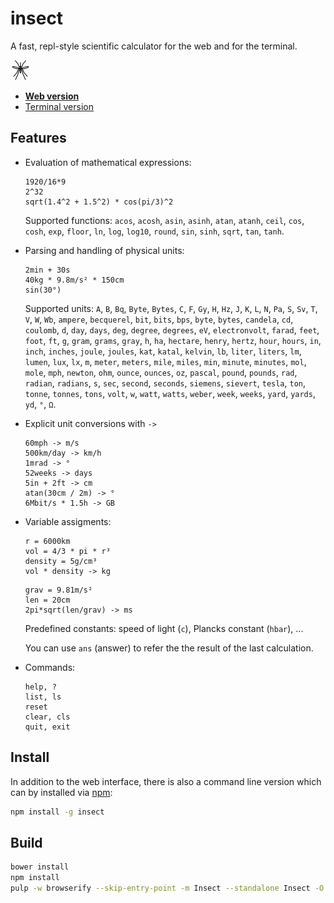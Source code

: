 insect
======

A fast, repl-style scientific calculator for the web and for the terminal.

[![insect](media/insect-32x32.png)](https://shark.fish/insect/)

* [**Web version**](https://shark.fish/insect/)
* [Terminal version](#install)

Features
--------
- Evaluation of mathematical expressions:
  ```
  1920/16*9
  2^32
  sqrt(1.4^2 + 1.5^2) * cos(pi/3)^2
  ```
  Supported functions: `acos`, `acosh`, `asin`, `asinh`, `atan`, `atanh`,
  `ceil`, `cos`, `cosh`, `exp`, `floor`, `ln`, `log`, `log10`, `round`, `sin`,
  `sinh`, `sqrt`, `tan`, `tanh`.

- Parsing and handling of physical units:
  ```
  2min + 30s
  40kg * 9.8m/s² * 150cm
  sin(30°)
  ```
  Supported units: `A`, `B`, `Bq`, `Byte`, `Bytes`, `C`, `F`, `Gy`, `H`, `Hz`, `J`, `K`, `L`, `N`, `Pa`, `S`, `Sv`, `T`, `V`, `W`, `Wb`, `ampere`, `becquerel`, `bit`, `bits`, `bps`, `byte`, `bytes`, `candela`, `cd`, `coulomb`, `d`, `day`, `days`, `deg`, `degree`, `degrees`, `eV`, `electronvolt`, `farad`, `feet`, `foot`, `ft`, `g`, `gram`, `grams`, `gray`, `h`, `ha`, `hectare`, `henry`, `hertz`, `hour`, `hours`, `in`, `inch`, `inches`, `joule`, `joules`, `kat`, `katal`, `kelvin`, `lb`, `liter`, `liters`, `lm`, `lumen`, `lux`, `lx`, `m`, `meter`, `meters`, `mile`, `miles`, `min`, `minute`, `minutes`, `mol`, `mole`, `mph`, `newton`, `ohm`, `ounce`, `ounces`, `oz`, `pascal`, `pound`, `pounds`, `rad`, `radian`, `radians`, `s`, `sec`, `second`, `seconds`, `siemens`, `sievert`, `tesla`, `ton`, `tonne`, `tonnes`, `tons`, `volt`, `w`, `watt`, `watts`, `weber`, `week`, `weeks`, `yard`, `yards`, `yd`, `°`, `Ω`.

- Explicit unit conversions with `->`
  ```
  60mph -> m/s
  500km/day -> km/h
  1mrad -> °
  52weeks -> days
  5in + 2ft -> cm
  atan(30cm / 2m) -> °
  6Mbit/s * 1.5h -> GB
  ```

- Variable assigments:
  ```
  r = 6000km
  vol = 4/3 * pi * r³
  density = 5g/cm³
  vol * density -> kg
  ```
  ```
  grav = 9.81m/s²
  len = 20cm
  2pi*sqrt(len/grav) -> ms
  ```
  Predefined constants: speed of light (`c`), Plancks constant (`hbar`), ...

  You can use `ans` (answer) to refer the the result of the last calculation.

- Commands:
  ```
  help, ?
  list, ls
  reset
  clear, cls
  quit, exit
  ```

Install
-------
In addition to the web interface, there is also a command line version which can by installed via [npm](https://www.npmjs.com/package/insect):
```sh
npm install -g insect
```

Build
-----
```sh
bower install
npm install
pulp -w browserify --skip-entry-point -m Insect --standalone Insect -O -t insect.js
```
